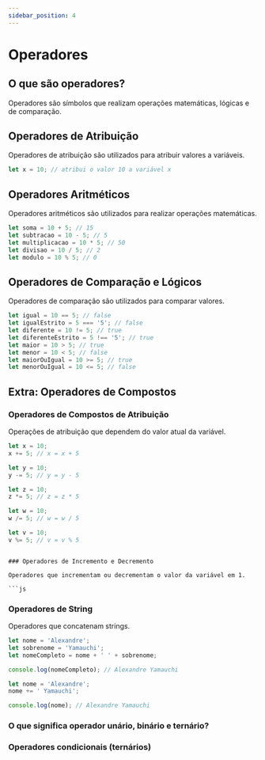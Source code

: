 ```yaml
---
sidebar_position: 4
---
```


# Operadores

## O que são operadores?

Operadores são símbolos que realizam operações matemáticas, lógicas e de comparação.

## Operadores de Atribuição

Operadores de atribuição são utilizados para atribuir valores a variáveis.

```js
let x = 10; // atribui o valor 10 a variável x
```

## Operadores Aritméticos

Operadores aritméticos são utilizados para realizar operações matemáticas.

```js
let soma = 10 + 5; // 15
let subtracao = 10 - 5; // 5
let multiplicacao = 10 * 5; // 50
let divisao = 10 / 5; // 2
let modulo = 10 % 5; // 0
```

## Operadores de Comparação e Lógicos

Operadores de comparação são utilizados para comparar valores.

```js
let igual = 10 == 5; // false
let igualEstrito = 5 === '5'; // false
let diferente = 10 != 5; // true
let diferenteEstrito = 5 !== '5'; // true
let maior = 10 > 5; // true
let menor = 10 < 5; // false
let maiorOuIgual = 10 >= 5; // true
let menorOuIgual = 10 <= 5; // false
```

## Extra: Operadores de Compostos

### Operadores de Compostos de Atribuição

Operações de atribuição que dependem do valor atual da variável.

```js
let x = 10;
x += 5; // x = x + 5

let y = 10;
y -= 5; // y = y - 5

let z = 10;
z *= 5; // z = z * 5

let w = 10;
w /= 5; // w = w / 5

let v = 10;
v %= 5; // v = v % 5
```

````

### Operadores de Incremento e Decremento

Operadores que incrementam ou decrementam o valor da variável em 1.

```js

````

### Operadores de String

Operadores que concatenam strings.

```js
let nome = 'Alexandre';
let sobrenome = 'Yamauchi';
let nomeCompleto = nome + ' ' + sobrenome;

console.log(nomeCompleto); // Alexandre Yamauchi
```

```js
let nome = 'Alexandre';
nome += ' Yamauchi';

console.log(nome); // Alexandre Yamauchi
```

### O que significa operador unário, binário e ternário?

### Operadores condicionais (ternários)

```

```
